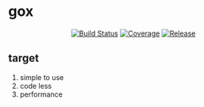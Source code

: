 # gox

<p align="center">
  <a href="https://github.com/skyrocket-qy/gox/actions/workflows/ci.yml"><img src="https://github.com/skyrocket-qy/gox/actions/workflows/ci.yml/badge.svg" alt="Build Status"></a>
  <a href="#"><img src="https://img.shields.io/badge/coverage-49.2%25-brightgreen" alt="Coverage"></a>
  <a href="https://github.com/skyrocket-qy/gox/releases"><img src="https://img.shields.io/github/v/release/skyrocket-qy/gox.svg" alt="Release"></a>
</p>

## target

1. simple to use
2. code less
3. performance
